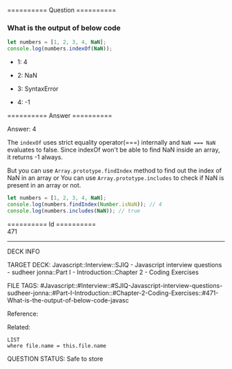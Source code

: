 ========== Question ==========  

### What is the output of below code

```javascript
let numbers = [1, 2, 3, 4, NaN];
console.log(numbers.indexOf(NaN));
```

- 1: 4

- 2: NaN

- 3: SyntaxError

- 4: -1  

========== Answer ==========  

Answer: 4

The `indexOf` uses strict equality operator(===) internally and `NaN === NaN`
evaluates to false. Since indexOf won't be able to find NaN inside an array, it
returns -1 always.

But you can use `Array.prototype.findIndex` method to find out the index of NaN
in an array or You can use `Array.prototype.includes` to check if NaN is present
in an array or not.

```javascript
let numbers = [1, 2, 3, 4, NaN];
console.log(numbers.findIndex(Number.isNaN)); // 4
console.log(numbers.includes(NaN)); // true
```

========== Id ==========  
471

---

DECK INFO

TARGET DECK: Javascript::Interview::SJIQ - Javascript interview questions - sudheer jonna::Part I - Introduction::Chapter 2 - Coding Exercises

FILE TAGS: #Javascript::#Interview::#SJIQ-Javascript-interview-questions-sudheer-jonna::#Part-I-Introduction::#Chapter-2-Coding-Exercises::#471-What-is-the-output-of-below-code-javasc

Reference:

Related:

```dataview
LIST
where file.name = this.file.name
```

QUESTION STATUS: Safe to store
